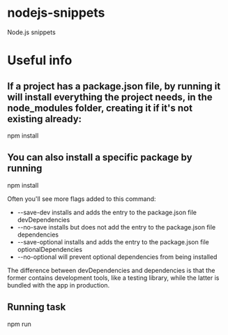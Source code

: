 # nodejs-snippets
Node.js snippets

# Useful info

## If a project has a package.json file, by running it will install everything the project needs, in the node_modules folder, creating it if it's not existing already:

 npm install

## You can also install a specific package by running

 npm install <package-name>

Often you'll see more flags added to this command:

+ --save-dev installs and adds the entry to the package.json file devDependencies
+ --no-save installs but does not add the entry to the package.json file dependencies
+ --save-optional installs and adds the entry to the package.json file optionalDependencies
+ --no-optional will prevent optional dependencies from being installed

The difference between devDependencies and dependencies is that the former contains development tools, like a testing library, while the latter is bundled with the app in production.

## Running task

 npm run <task-name>

 

